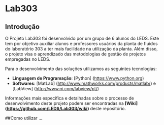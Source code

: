 # Lab303
## Introdução
O Projeto Lab303 foi desenvolvido por um grupo de 6 alunos do LEDS. Este tem por objetivo auxiliar alunos e professores usuários da planta de fluidos do laboratório 303 a ter mais facilidade na utilização da planta. Além disso, o projeto visa o aprendizado das metodologias de gestão de projetos empregadas no LEDS.

Para o desenvolvimento das soluções utilizamos as seguintes tecnologias:

* __Linguagem de Programação__: [Python] (https://www.python.org) 
* __Softwares__: [MatLab] (http://www.mathworks.com/products/matlab/) e [LabView] (http://www.ni.com/labview/pt/)

Informações mais especifica e detalhadas sobre o processo de desenvolvimento deste projeto podem ser encontradas na __[Wiki] (https://github.com/LEDS/Lab303/wiki)__ deste repositório. 

##Como utilizar
...
